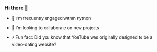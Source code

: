 ### Hi there 👋

- 🔭 I'm frequently engaged within Python 

- 👯 I’m looking to collaborate on new projects

- ⚡ Fun fact: Did you know that YouTube was originally designed to be a video-dating website?
<!--
**hasanguloglu/hasanguloglu** is a ✨ _special_ ✨ repository because its `README.md` (this file) appears on your GitHub profile.

Here are some ideas to get you started:

-  I’m currently working on ...
- 🌱 I’m currently learning ...
- 👯 I’m looking to collaborate on ...
- 🤔 I’m looking for help with ...
- 💬 Ask me about ...
- 📫 How to reach me: ...
- 😄 Pronouns: ...
- ⚡ Fun fact: ...
-->
